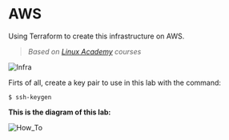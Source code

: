 # AWS
Using Terraform to create this infrastructure on AWS.
>*Based on [Linux Academy](https://linuxacademy.com/) courses*

![Infra](https://user-images.githubusercontent.com/35708820/81613952-b435a680-93b5-11ea-81de-cd55b394c44a.png)

Firts of all, create a key pair to use in this lab with the command:
```
$ ssh-keygen
```
**This is the diagram of this lab:**

![How_To](https://user-images.githubusercontent.com/35708820/81614418-69685e80-93b6-11ea-9c9d-2049f5b8e4ea.png)
